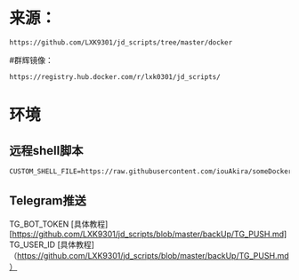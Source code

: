# 来源：
````
https://github.com/LXK9301/jd_scripts/tree/master/docker
````


#群辉镜像：
````
https://registry.hub.docker.com/r/lxk0301/jd_scripts/
````


# 环境
## 远程shell脚本
````
CUSTOM_SHELL_FILE=https://raw.githubusercontent.com/iouAkira/someDockerfile/master/jd_scripts/shell_script_mod.sh
````

## Telegram推送
TG_BOT_TOKEN    [具体教程][https://github.com/LXK9301/jd_scripts/blob/master/backUp/TG_PUSH.md]
TG_USER_ID      [具体教程]（https://github.com/LXK9301/jd_scripts/blob/master/backUp/TG_PUSH.md）

